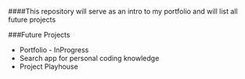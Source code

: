 ####This repository will serve as an intro to my portfolio and will list all future projects

###Future Projects

- Portfolio - InProgress
- Search app for personal coding knowledge
- Project Playhouse
